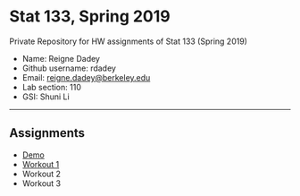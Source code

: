 # Stat 133, Spring 2019

Private Repository for HW assignments of Stat 133 (Spring 2019)

- Name: Reigne Dadey  
- Github username: rdadey
- Email: reigne.dadey@berkeley.edu
- Lab section: 110
- GSI: Shuni Li

-----

## Assignments

- [Demo](demo)
- [Workout 1](workout1)
- Workout 2
- Workout 3


